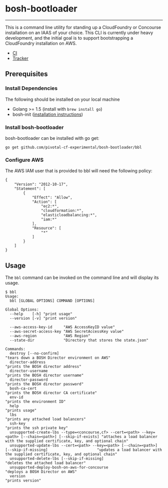 # bosh-bootloader
---

This is a command line utility for standing up a CloudFoundry or Concourse installation 
on an IAAS of your choice. This CLI is currently under heavy development, and the
initial goal is to support bootstrapping a CloudFoundry installation on AWS.

* [CI](https://mega.ci.cf-app.com/pipelines/bosh-bootloader)
* [Tracker](https://www.pivotaltracker.com/n/projects/1488988)

## Prerequisites

### Install Dependencies

The following should be installed on your local machine
- Golang >= 1.5 (install with `brew install go`)
- bosh-init ([installation instructions](http://bosh.io/docs/install-bosh-init.html))

### Install bosh-bootloader

bosh-bootloader can be installed with go get:

```
go get github.com/pivotal-cf-experimental/bosh-bootloader/bbl
```

### Configure AWS

The AWS IAM user that is provided to bbl will need the following policy:

```
{
    "Version": "2012-10-17",
    "Statement": [
        {
            "Effect": "Allow",
            "Action": [
                "ec2:*",
                "cloudformation:*",
                "elasticloadbalancing:*",
                "iam:*"
            ],
            "Resource": [
                "*"
            ]
        }
    ]
}
```

## Usage

The `bbl` command can be invoked on the command line and will display its usage.

```
$ bbl
Usage:
  bbl [GLOBAL OPTIONS] COMMAND [OPTIONS]

Global Options:
  --help    [-h] "print usage"
  --version [-v] "print version"

  --aws-access-key-id     "AWS AccessKeyID value"
  --aws-secret-access-key "AWS SecretAccessKey value"
  --aws-region            "AWS Region"
  --state-dir             "Directory that stores the state.json"

Commands:
  destroy [--no-confirm]                                                                                      "tears down a BOSH Director environment on AWS"
  director-address                                                                                            "prints the BOSH director address"
  director-username                                                                                           "prints the BOSH director username"
  director-password                                                                                           "prints the BOSH director password"
  bosh-ca-cert                                                                                                "prints the BOSH director CA certificate"
  env-id                                                                                                      "prints the environment ID"
  help                                                                                                        "prints usage"
  lbs                                                                                                         "prints any attached load balancers"
  ssh-key                                                                                                     "prints the ssh private key"
  unsupported-create-lbs --type=<concourse,cf> --cert=<path> --key=<path> [--chain=<path>] [--skip-if-exists] "attaches a load balancer with the supplied certificate, key, and optional chain"
  unsupported-update-lbs --cert=<path> --key=<path> [--chain=<path>] [--skip-if-missing]                      "updates a load balancer with the supplied certificate, key, and optional chain"
  unsupported-delete-lbs [--skip-if-missing]                                                                  "deletes the attached load balancer"
  unsupported-deploy-bosh-on-aws-for-concourse                                                                "deploys a BOSH Director on AWS"
  version                                                                                                     "prints version"
```
